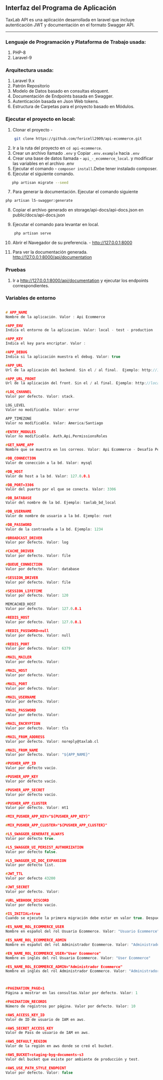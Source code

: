## Interfaz del Programa de Aplicación

TaxLab API es una aplicación desarrollada en laravel que incluye autenticación JWT y documentación en el formato Swagger API.  

---

### Lenguaje de Programación y Plataforma de Trabajo usada:

1. PHP-8
2. Laravel-9

### Arquitectura usada:

1. Laravel 9.x
2. Patrón Repositorio
3. Modelo de Datos basado en consultas eloquent.
4. Documentación de Endpoints basada en Swagger. 
5. Autenticación basada en Json Web tokens.
6. Estructura de Carpetas para el proyecto basado en Módulos.

### Ejecutar el proyecto en local:

1. Clonar el proyecto -

```bash
    git clone https://github.com/fericell2909/api-ecommerce.git
```

2. Ir a la ruta del proyecto en  `cd api-ecommerce`.
3. Crear un archivo llamado `.env`  y Copiar `.env.example` hacia `.env`
4. Crear una base de datos llamada - `api_-_ecommerce_local`. y modificar las variables en el archivo .env
5. Ejecutar el comando - `composer install`.Debe tener instalado composer.
6. Ejecutar el siguiente comando.

```bash
   php artisan migrate --seed
```

7. Para generar la documentación. Ejecutar el comando siguiente
```bash
php artisan l5-swagger:generate
```

8. Copiar el archivo generado en storage/api-docs/api-docs.json en public/docs/api-docs.json

9. Ejecutar el comando para levantar en local.

```bash
    php artisan serve
```

10. Abrir el Navegador de su preferencia. -
   http://127.0.0.1:8000 

11. Para ver la documentación generada.
   http://127.0.0.1:8000/api/documentation


### Pruebas

1. Ir a http://127.0.0.1:8000/api/documentation y ejecutar los endpoints correspondientes.

### Variables de entorno

```c

# APP_NAME
Nombre de la aplicación. Valor : Api Ecommerce

#APP_ENV
Indica el entorno de la aplicacion. Valor: local - test - production

#APP_KEY
Indica el key para encriptar. Valor : 

#APP_DEBUG
Indica si la aplicación muestra el debug. Valor: true

#APP_URL
Url de la aplicación del backend. Sin el / al final.  Ejemplo: http://127.0.0.1:8000 

#APP_URL_FRONT
Url de la aplicación del front. Sin el / al final. Ejemplo: http://localhost:3000

#LOG_CHANNEL
Valor por defecto. Valor: stack. 

LOG_LEVEL
Valor no modificable. Valor: error 

APP_TIMEZONE
Valor no modificable. Valor: America/Santiago

#ENTRY_MODULES
Valor no modificable. Auth,Api,PermissionsRoles

#GET_NAME_APP
Nombre que se muestra en los correos. Valor: Api Ecommerce - Desafío Periferia

#DB_CONNECTION
Valor de conección a la bd. Valor: mysql

#DB_HOST
Valor de host a la bd. Valor: 127.0.0.1

#DB_PORT=3306
Valor del puerto por el que se conecta. Valor: 3306

#DB_DATABASE
Valor del nombre de la bd. Ejemplo: taxlab_bd_local

#DB_USERNAME
Valor de nombre de usuario a la bd. Ejemplo: root

#DB_PASSWORD
Valor de la contraseña a la bd. Ejemplo: 1234

#BROADCAST_DRIVER
Valor por defecto. Valor: log

#CACHE_DRIVER
Valor por defecto. Valor: file

#QUEUE_CONNECTION
Valor por defecto. Valor: database

#SESSION_DRIVER
Valor por defecto. Valor: file

#SESSION_LIFETIME
Valor por defecto. Valor: 120

MEMCACHED_HOST
Valor por defecto. Valor: 127.0.0.1

#REDIS_HOST
Valor por defecto. Valor: 127.0.0.1

#REDIS_PASSWORD=null
Valor por defecto. Valor: null

#REDIS_PORT
Valor por defecto. Valor: 6379

#MAIL_MAILER
Valor por defecto. Valor: 

#MAIL_HOST
Valor por defecto. Valor: 

#MAIL_PORT
Valor por defecto. Valor: 

#MAIL_USERNAME
Valor por defecto. Valor: 

#MAIL_PASSWORD
Valor por defecto. Valor: 

#MAIL_ENCRYPTION
Valor por defecto. Valor: tls

#MAIL_FROM_ADDRESS
Valor por defecto. Valor: noreply@taxlab.cl

#MAIL_FROM_NAME
Valor por defecto. Valor: "${APP_NAME}"

#PUSHER_APP_ID
Valor por defecto vacío.

#PUSHER_APP_KEY
Valor por defecto vacío.

#PUSHER_APP_SECRET
Valor por defecto vacío.

#PUSHER_APP_CLUSTER
Valor por defecto. Valor: mt1

#MIX_PUSHER_APP_KEY="${PUSHER_APP_KEY}"

#MIX_PUSHER_APP_CLUSTER="${PUSHER_APP_CLUSTER}"

#L5_SWAGGER_GENERATE_ALWAYS
Valor por defecto true.

#L5_SWAGGER_UI_PERSIST_AUTHORIZATION
Valor por defecto false.

#L5_SWAGGER_UI_DOC_EXPANSION
Valor por defecto list.

#JWT_TTL
Valor por defecto 43200

#JWT_SECRET
Valor por defecto. Valor: 

#URL_WEBHOOK_DISCORD
Valor por defecto vacío.

#IS_INITIAL=true
Cuando se ejecute la primera migración debe estar en valor true. Despues pasar a false.

#ES_NAME_ROL_ECOMMERCE_USER
Nombre en español del rol Usuario Ecommerce. Valor: "Usuario Ecommerce"

#ES_NAME_ROL_ECOMMERCE_ADMIN
Nombre en español del rol Administrador Ecommerce. Valor: "Administrador Ecommerce"

#EN_NAME_ROL_ECOMMERCE_USER="User Ecommerce"
Nombre en inglés del rol Usuario Ecommerce. Valor: "User Ecommerce"

#ES_NAME_ROL_ECOMMERCE_ADMIN="Administrador Ecommerce"
Nombre en inglés del rol Administrador Ecommerce. Valor: "Administrador Ecommerce"



#PAGINATION_PAGE=1
Página a mostrar en las consultas.Valor por defecto. Valor: 1

#PAGINATION_RECORDS
Número de registros por página. Valor por defecto. Valor: 10

#AWS_ACCESS_KEY_ID
Valor de ID de usuario de IAM en aws.

#AWS_SECRET_ACCESS_KEY
Valor de Pass de usuario de IAM en aws.

#AWS_DEFAULT_REGION
Valor de la región en aws donde se creó el bucket.

#AWS_BUCKET=staging-byg-documents-s3
Valor del bucket que existe por ambiente de producción y test.

#AWS_USE_PATH_STYLE_ENDPOINT
Valor por defecto. Valor: false


```
